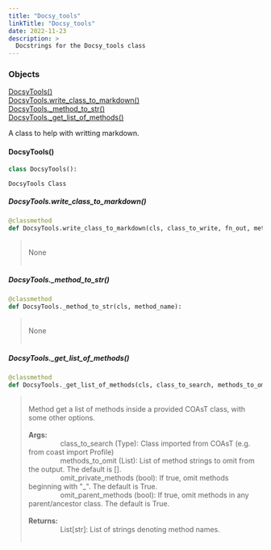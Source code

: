 ```yaml
---
title: "Docsy_tools"
linkTitle: "Docsy_tools"
date: 2022-11-23
description: >
  Docstrings for the Docsy_tools class
---
```

### Objects

[DocsyTools()](#docsytools)<br />
[DocsyTools.write_class_to_markdown()](#docsytoolswrite_class_to_markdown)<br />
[DocsyTools._method_to_str()](#docsytools_method_to_str)<br />
[DocsyTools._get_list_of_methods()](#docsytools_get_list_of_methods)<br />

A class to help with writting markdown.
#### DocsyTools()
```python
class DocsyTools():
```

```
DocsyTools Class
```

##### DocsyTools.write_class_to_markdown()
```python
@classmethod
def DocsyTools.write_class_to_markdown(cls, class_to_write, fn_out, method_to_omit=unknown, omit_private_methods=True, omit_parent_methods=True):
```
> <br />
> None<br />
> <br />
##### DocsyTools._method_to_str()
```python
@classmethod
def DocsyTools._method_to_str(cls, method_name):
```
> <br />
> None<br />
> <br />
##### DocsyTools._get_list_of_methods()
```python
@classmethod
def DocsyTools._get_list_of_methods(cls, class_to_search, methods_to_omit=unknown, omit_private_methods=True, omit_parent_methods=True):
```
> <br />
> Method get a list of methods inside a provided COAsT class, with some other options.<br />
> <br />
> <b>Args:</b><br />
> &nbsp;&nbsp;&nbsp;&nbsp;&nbsp;&nbsp;&nbsp;&nbsp;&nbsp;&nbsp;&nbsp;&nbsp;&nbsp;&nbsp;&nbsp;  class_to_search (Type): Class imported from COAsT (e.g. from coast import Profile)<br />
> &nbsp;&nbsp;&nbsp;&nbsp;&nbsp;&nbsp;&nbsp;&nbsp;&nbsp;&nbsp;&nbsp;&nbsp;&nbsp;&nbsp;&nbsp;  methods_to_omit (List): List of method strings to omit from the output. The default is [].<br />
> &nbsp;&nbsp;&nbsp;&nbsp;&nbsp;&nbsp;&nbsp;&nbsp;&nbsp;&nbsp;&nbsp;&nbsp;&nbsp;&nbsp;&nbsp;  omit_private_methods (bool): If true, omit methods beginning with "_". The default is True.<br />
> &nbsp;&nbsp;&nbsp;&nbsp;&nbsp;&nbsp;&nbsp;&nbsp;&nbsp;&nbsp;&nbsp;&nbsp;&nbsp;&nbsp;&nbsp;  omit_parent_methods (bool): If true, omit methods in any parent/ancestor class. The default is True.<br />
> <br />
> <b>Returns:</b><br />
> &nbsp;&nbsp;&nbsp;&nbsp;&nbsp;&nbsp;&nbsp;&nbsp;&nbsp;&nbsp;&nbsp;&nbsp;&nbsp;&nbsp;&nbsp;  List[str]: List of strings denoting method names.<br />
> <br />